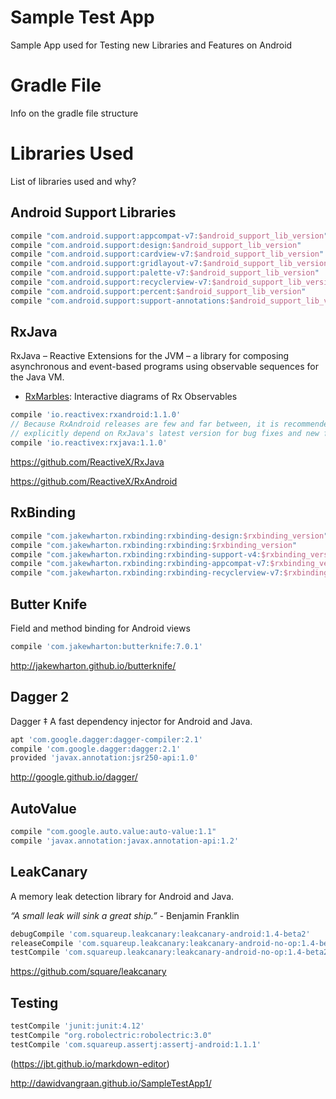 # Sample Test App

Sample App used for Testing new Libraries and Features on Android

# Gradle File
Info on the gradle file structure

# Libraries Used
List of libraries used and why?

## Android Support Libraries

```gradle
compile "com.android.support:appcompat-v7:$android_support_lib_version"
compile "com.android.support:design:$android_support_lib_version"
compile "com.android.support:cardview-v7:$android_support_lib_version"
compile "com.android.support:gridlayout-v7:$android_support_lib_version"
compile "com.android.support:palette-v7:$android_support_lib_version"
compile "com.android.support:recyclerview-v7:$android_support_lib_version"
compile "com.android.support:percent:$android_support_lib_version"
compile "com.android.support:support-annotations:$android_support_lib_version"
```

## RxJava

RxJava – Reactive Extensions for the JVM – a library for composing asynchronous and event-based programs using observable sequences for the Java VM.

* [RxMarbles](http://rxmarbles.com/): Interactive diagrams of Rx Observables

```gradle
compile 'io.reactivex:rxandroid:1.1.0'
// Because RxAndroid releases are few and far between, it is recommended you also
// explicitly depend on RxJava's latest version for bug fixes and new features.
compile 'io.reactivex:rxjava:1.1.0'
```

https://github.com/ReactiveX/RxJava

https://github.com/ReactiveX/RxAndroid


## RxBinding
```gradle
compile "com.jakewharton.rxbinding:rxbinding-design:$rxbinding_version"
compile "com.jakewharton.rxbinding:rxbinding:$rxbinding_version"
compile "com.jakewharton.rxbinding:rxbinding-support-v4:$rxbinding_version"
compile "com.jakewharton.rxbinding:rxbinding-appcompat-v7:$rxbinding_version"
compile "com.jakewharton.rxbinding:rxbinding-recyclerview-v7:$rxbinding_version"
```
## Butter Knife

Field and method binding for Android views

```gradle
compile 'com.jakewharton:butterknife:7.0.1'
```
http://jakewharton.github.io/butterknife/

## Dagger 2
Dagger ‡ A fast dependency injector for Android and Java.

```gradle
apt 'com.google.dagger:dagger-compiler:2.1'
compile 'com.google.dagger:dagger:2.1'
provided 'javax.annotation:jsr250-api:1.0'
```
http://google.github.io/dagger/

## AutoValue
```gradle
compile "com.google.auto.value:auto-value:1.1"
compile 'javax.annotation:javax.annotation-api:1.2'
```
## LeakCanary

A memory leak detection library for Android and Java.

*“A small leak will sink a great ship.”* - Benjamin Franklin

```gradle
debugCompile 'com.squareup.leakcanary:leakcanary-android:1.4-beta2'
releaseCompile 'com.squareup.leakcanary:leakcanary-android-no-op:1.4-beta2'
testCompile 'com.squareup.leakcanary:leakcanary-android-no-op:1.4-beta2'
```
https://github.com/square/leakcanary

## Testing
```gradle
testCompile 'junit:junit:4.12'
testCompile "org.robolectric:robolectric:3.0"
testCompile 'com.squareup.assertj:assertj-android:1.1.1'
```

(https://jbt.github.io/markdown-editor)

http://dawidvangraan.github.io/SampleTestApp1/
